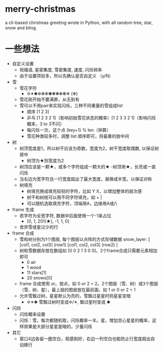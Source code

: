 # merry-christmas

a cli-based christmas greeting wrote in Python, with all random tree, star, snow and bling.

# 一些想法

- 自定义设置
    - 祝福语, 星密集度, 雪密集度, 速度, 闪烁频率
    - 由于设置项较多，所以先确认是否自定义 （y/N）
- 雪
    - 雪花字符
        - ✡✶✱✲✻✼✽✾❃❅❆❄ (❉)
    - 雪花刚开始不要满屏，从无到有
    - 雪可以不用pair来实现闪烁，三种不同重量的雪组成list
        - 顺序 [1 2 3]
        - 乒乓 [1 2 3 2 1]（影响初始雪花状态的概率）[1 2 3 3 2 1]（影响闪烁概率，3 to 3不闪）
        - 每闪烁一次，这个点 (key+1) % len（钟算）
        - 雪花种类较多时，调整 list 顺序即可，将最重的放中间
- 树
    - 树顶宽度是1，所以树干应该为奇数，宽度为2，树干宽度取偶数, 以保证树居中
        - 树顶为★则宽度为2
    - 树顶应该是一颗★，或多个字符组成一颗大的★
        -树顶用★，长亮或一直闪烁
    - 当右边为宽字符且一行宽度超出了最大宽度，替换成半宽，以保证对称
    - 树填充
        - 树填充换成填充较轻的字符，比如 Y X，以增加整体的层次感
        - 树干和树枝可以用不同字符填充，如 + |
        - 可以随机选取填充字符，顶端用A，边缘用A或/\
- frame 生成
    - 若字符为全宽字符, 数据中后面使用一个-1来占位
        - [0, 1, 201(★), -1, 1, 0]
    - 舍弃雪或星过少的行
- frame 合成
    - 雪和树分别为1个图层, 每个图层以点阵的方式存储数据
        snow_layer: [
            [col1, col2, col3] (row1)
            [col1, col2, col3] (row2)
        ]
    - 树和雪数据存放在数组如 [0 0 2 1 3 0 0]，2个frame合成只需要元素相加即可
        - 0 air
        - 1 wood
        - 11 stars[1]
        - 20 snows[0]
    - frame 合成使用 or。按点，如 0 or 2 = 2。2个图层（雪、树）或3个图层（雪、树、星），最上层的图层放在最前面，如 1 or 0 or 2 = 1
    - 允许雪飘过树，星星默认为亮的，雪飘过星星时则星星变暗
        - ✡✶✱ 雪飘过树时变成✡/✶, 飘过星时变成 ✱
- 闪烁
    - 闪烁概率设置
    - 闪烁：雪，每次都随机取，闪烁概率一半。星，增加空心星星的概率，这样效果是大部分星星是暗的，少量闪烁
- 其它
    - 窗口4边各留一圈空白，观感刚好，右边一列空白也能防止行宽度超出自动换行
